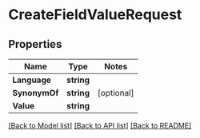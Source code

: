 # CreateFieldValueRequest

## Properties
Name | Type | Notes
------------ | ------------- | -------------
**Language** | **string** | 
**SynonymOf** | **string** | [optional] 
**Value** | **string** | 

[[Back to Model list]](../README.md#documentation-for-models) [[Back to API list]](../README.md#documentation-for-api-endpoints) [[Back to README]](../README.md)


